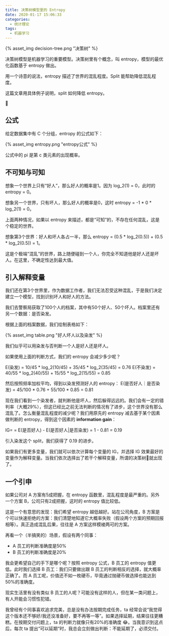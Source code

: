 ```yaml
---
title: 决策树模型里的 Entropy
date: 2020-01-17 15:06:33
categories:
  - 统计理论
tags:
  - 机器学习
---
```


{% asset_img decision-tree.png "决策树" %}

决策树模型是机器学习的重要模型。决策树里有个概念，叫 entropy，模型的最优化函数基于 entropy 做出。

用一个诗意的说法，entropy 描述了世界的混乱程度。Split 能帮助降低混乱程度。

这篇文章用具体例子说明，split 如何降低 entropy。

<!-- more -->


## 公式

给定数据集中有 C 个分组，entropy 的公式如下：

{% asset_img entropy.png "entropy公式" %}

公式中的 pi 是第 c 类元素的出现概率。

## 不可知与可知

想象一个世界上只有“好人”，那么好人的概率是1。因为 log_2(1) = 0，此时的 entropy = 0。

想象另一个世界，只有坏人，那么好人的概率是0，这时 entropy = -1 \* 0 \* log_2(1) = 0。

上面两种情况，如果以 entropy 来描述，都是“可知”的，不存在任何混乱，这是个稳定的世界。

想象第3个世界：好人和坏人各占一半，那么 entropy = (0.5 \* log_2(0.5)) + (0.5 \* log_2(0.5)) = 1。

这是个极端“混乱”的世界，路上随便碰到一个人，你完全不知道他是好人还是坏人。在这里，不确定性达到最大值。

## 引入解释变量

我们还在第3个世界里，作为数据工作者，我们无法忍受这种混乱，于是我们决定建立一个模型，找到识别坏人和好人的方法。

我们去警察局获取了100个人的档案，其中有50个好人、50个坏人。档案里还有另一个数据：是否染发。

根据上面的档案数据，我们绘制表格如下：

{% asset_img table.png "好人坏人以及染发" %}

我们似乎可以用染发与否判断一个人是好人还是坏人。

如果使用上面的判断方式，我们的 entropy 会减少多少呢？

E(染发) =  10/45 \* log_2(10/45) + 35/45 \* log_2(35/45) = 0.76
E(不染发) =  40/55 \* log_2(40/55) + 15/55 \* log_2(15/55) = 0.85

然后按照频率加权平均，得到以染发预测好人的 entropy：
E(是否好人｜是否染发) = 45/100 \* 0.76  + 55/100 \* 0.85 = 0.81

现在我们看到一个染发者，就判断他是坏人，然后躲得远远的。我们会有一定的错判率（大概29%），但这已经比之前无法判断的情况有了进步，这个世界没有那么混乱了。怎么衡量混乱程度的减少呢？我们用原先的 entropy 减去基于某个因素做判断的 entropy，得到这个因素的 **information gain**：

IG= = E(是否好人) - E(是否好人|是否染发) = 1 - 0.81 = 0.19

引入染发这个 split，我们获得了 0.19 的进步。

如果我们有更多变量，我们就可以依次计算每个变量的 IG，并选择 IG 效果最好的变量作为解释变量。当我们依次选择出了若干个解释变量，所谓的决策树:evergreen_tree:就出现了。

## 一个引申

如果公司对 A 方案有5成把握，在 entropy 函数里，混乱程度是最严重的。另外一个方案 B，公司只有2成把握，这时的 entropy 值比较低。

这是一个有意思的发现：我们希望 entropy 越低越好。站在公司角度，B 方案是个可以快速拒绝的方案：我们清楚地知道它大概率失败（假设两个方案的预期回报相等）。真正造成混乱后果，往往是 A 方案这样模棱两可的方案。

再看一个（半搞笑的）场景，假设有两个同事：
- A 员工的判断准确度是50%
- B 员工的判断准确度是20%

我会更希望自己的手下是哪个呢？按照 entropy 公式，B 员工的 entropy 值更低。此时我们选择 B 员工：我们只要做出跟 B 员工的判断相反的选择，就大概率正确了。而 A 员工呢，价值还不如一枚硬币，毕竟通过抛硬币做选择也能达到50%的准确度。

现实生活里有没有类似 B 员工的人呢？可能没有这样的人，但在某一类问题上，有人开能会习惯性犯错。

我曾经有个同事喜欢追求完美，总是没有办法按期完成任务，ta 经常会说“我觉得这个版本还不够好/我还没准备好，要不再等一等”。如果选择延期，结果往往更糟糕。在按期交付问题上，ta 的判断力就像只有20%的准确度 :joy:。当我意识到这点后，每次 ta 提出“可以延期“时，我总会立刻做出判断：不能延期了，必须交付。
